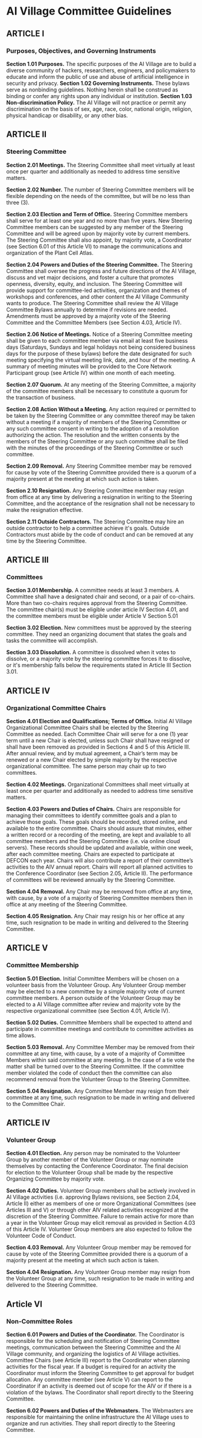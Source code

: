 # AI Village Committee Guidelines
## ARTICLE I
### Purposes, Objectives, and Governing Instruments

**Section 1.01 Purposes.** The specific purposes of the AI Village are to build a diverse community of hackers, researchers, engineers, and policymakers to educate and inform the public of use and abuse of artificial intelligence in security and privacy.
**Section 1.02 Governing Instruments.** These bylaws serve as nonbinding guidelines. Nothing herein shall be construed as binding or confer any rights upon any individual or institution. 
**Section 1.03 Non-discrimination Policy.** The AI Village will not practice or permit  any discrimination on the basis of sex, age, race, color, national origin, religion, physical handicap or disability, or any other bias.

## ARTICLE II
### Steering Committee

**Section 2.01 Meetings.** The Steering Committee shall meet virtually at least once per quarter and additionally as needed to address time sensitive matters. 

**Section 2.02 Number.** The number of Steering Committee members will be flexible depending on the needs of the committee, but will be no less than three (3).

**Section 2.03 Election and Term of Office.** Steering Committee members shall serve for at least one year and no more than five years. New Steering Committee members can be suggested by any member of the Steering Committee and will be agreed upon by majority vote by current members. The Steering Committee shall also appoint, by majority vote, a Coordinator (see Section 6.01 of this Article VI) to manage the communications and organization of the Plant Cell Atlas.

**Section 2.04 Powers and Duties of the Steering Committee.** The Steering Committee shall oversee the progress and future directions of the AI Village, discuss and vet major decisions, and foster a culture that promotes openness, diversity, equity, and inclusion. The Steering Committee will provide support for committee-led activities, organization and themes of workshops and conferences, and other content the AI Village Community wants to produce. The Steering Committee shall review the AI Village Committee Bylaws annually to determine if revisions are needed. Amendments must be approved by a majority vote of the Steering Committee and the Committee Members (see Section 4.03, Article IV). 

**Section 2.06 Notice of Meetings.** Notice of a Steering Committee meeting shall be given to each committee member via email at least five business days (Saturdays, Sundays and legal holidays not being considered business days for the purpose of these bylaws) before the date designated for such meeting specifying the virtual meeting link, date, and hour of the meeting. A summary of meeting minutes will be provided to the Core Network Participant group (see Article IV) within one month of each meeting.

**Section 2.07 Quorum.** At any meeting of the Steering Committee, a majority of the committee members shall be necessary to constitute a quorum for the transaction of business.

**Section 2.08 Action Without a Meeting.**  Any action required or permitted to be taken by the Steering Committee or any committee thereof may be taken without a meeting if a majority of members of the Steering Committee or any such committee consent in writing to the adoption of a resolution authorizing the action. The resolution and the written consents by the members of the Steering Committee or any such committee shall be filed with the minutes of the proceedings of the Steering Committee or such committee.

**Section 2.09 Removal.** Any Steering Committee member may be removed for cause by vote of the Steering Committee provided there is a quorum of a majority present at the meeting at which such action is taken.

**Section 2.10 Resignation.** Any Steering Committee member may resign from office at any time by delivering a resignation in writing to the Steering Committee, and the acceptance of the resignation shall not be necessary to make the resignation effective.

**Section 2.11 Outside Contractors.** The Steering Committee may hire an outside contractor to help a committee achieve it's goals. Outside Contractors must abide by the code of conduct and can be removed at any time by the Steering Committee.

## ARTICLE III
### Committees

**Section 3.01 Membership.** A committee needs at least 3 members. A Committee shall have a designated chair and second, or a pair of co-chairs. More than two co-chairs requires approval from the Steering Committee. The committee chair(s) must be eligible under article IV Section 4.01, and the committee members must be eligible under Article V Section 5.01

**Section 3.02 Election.** New committees must be approved by the steering committee. They need an organizing document that states the goals and tasks the committee will accomplish. 

**Section 3.03 Dissolution.** A committee is dissolved when it votes to dissolve, or a majority vote by the steering committee forces it to dissolve, or it's membership falls below the requirements stated in Article III Section 3.01.

## ARTICLE IV
### Organizational Committee Chairs

**Section 4.01 Election and Qualifications; Terms of Office.** Initial AI Village Organizational Committee Chairs shall be elected by the Steering Committee as needed. Each Committee Chair will serve for a one (1) year term until a new Chair is elected, unless such Chair shall have resigned or shall have been removed as provided in Sections 4 and 5 of this Article III. After annual review, and by mutual agreement, a Chair’s term may be renewed or a new Chair elected by simple majority by the respective organizational committee. The same person may chair up to two committees.

**Section 4.02 Meetings.** Organizational Committees shall meet virtually at least once per quarter and additionally as needed to address time sensitive matters. 

**Section 4.03 Powers and Duties of Chairs.** Chairs are responsible for managing their committees to identify committee goals and a plan to achieve those goals. These goals should be recorded, stored online, and available to the entire committee. Chairs should assure that minutes, either a written record or a recording of the meeting, are kept and available to all committee members and the Steering Committee (i.e. via online cloud servers). These records should be updated and available, within one week, after each committee meeting. Chairs are expected to participate at DEFCON each year. Chairs will also contribute a report of their committee’s activities to the AIV annual report. Chairs will report all planned activities to the Conference Coordinator (see Section 2.05, Article II). The performance of committees will be reviewed annually by the Steering Committee.

**Section 4.04 Removal.**  Any Chair may be removed from office at any time, with cause, by a vote of a majority of Steering Committee members then in office at any meeting of the Steering Committee.

**Section 4.05 Resignation.**  Any Chair may resign his or her office at any time, such resignation to be made in writing and delivered to the Steering Committee.

## ARTICLE V
### Committee Membership

**Section 5.01 Election.** Initial Committee Members will be chosen on a volunteer basis from the Volunteer Group. Any Volunteer Group member may be elected to a new committee by a simple majority vote of current committee members. A person outside of the Volunteer Group may be elected to a AI Village committee after review and majority vote by the respective organizational committee (see Section 4.01, Article IV).

**Section 5.02 Duties.** Committee Members shall be expected to attend and participate in committee meetings and contribute to committee activities as time allows.

**Section 5.03 Removal.** Any Committee Member may be removed from their committee at any time, with cause, by a vote of a majority of Committee Members within said committee at any meeting. In the case of a tie vote the matter shall be turned over to the Steering Committee. If the committee member violated the code of conduct then the committee can also recommend removal from the Volunteer Group to the Steering Committee.

**Section 5.04 Resignation.** Any Committee Member may resign from their committee at any time, such resignation to be made in writing and delivered to the Committee Chair.

## ARTICLE IV
### Volunteer Group

**Section 4.01 Election.** Any person may be nominated to the Volunteer Group by another member of the Volunteer Group or may nominate themselves by contacting the Conference Coordinator. The final decision for election to the Volunteer Group shall be made by the respective Organizing Committee by majority vote.

**Section 4.02 Duties.** Volunteer Group members shall be actively involved in AI Village activities (i.e. approving Bylaws revisions, see Section 2.04, Article II) either as members of one or more Organizational Committees (see Articles III and V) or through other AIV related activities recognized at the discretion of the Steering Committee. Failure to remain active for more than a year in the Volunteer Group may elicit removal as provided in Section 4.03 of this Article IV. Volunteer Group members are also expected to follow the Volunteer Code of Conduct.

**Section 4.03 Removal.** Any Volunteer Group member may be removed for cause by vote of the Steering Committee provided there is a quorum of a majority present at the meeting at which such action is taken.

**Section 4.04 Resignation.** Any Volunteer Group member may resign from the Volunteer Group at any time, such resignation to be made in writing and delivered to the Steering Committee.

## Article VI
### Non-Committee Roles

**Section 6.01 Powers and Duties of the Coordinator.** The Coordinator is responsible for the scheduling and notification of Steering Committee meetings, communication between the Steering Committee and the AI Village community, and organizing the logistics of AI Village activities. Committee Chairs (see Article III) report to the Coordinator when planning activities for the fiscal year. If a budget is required for an activity the Coordinator must inform the Steering Committee to get approval for budget allocation. Any committee member (see Article V) can report to the Coordinator if an activity is deemed out of scope for the AIV or if there is a violation of the bylaws. The Coordinator shall report directly to the Steering Committee.

**Section 6.02 Powers and Duties of the Webmasters.** The Webmasters are responsible for maintaining the online infrastructure the AI Village uses to organize and run activities. They shall report directly to the Steering Committee.